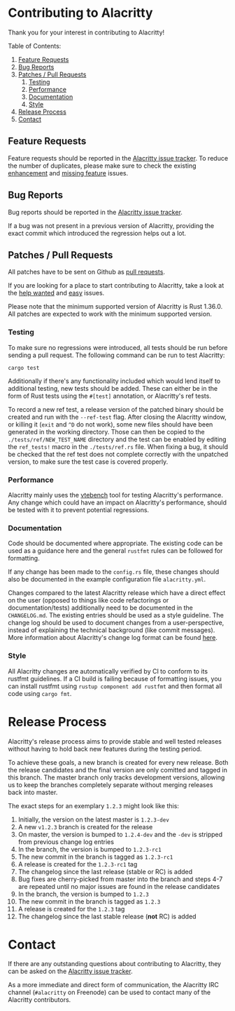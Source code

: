 # Contributing to Alacritty

Thank you for your interest in contributing to Alacritty!

Table of Contents:

1. [Feature Requests](#feature-requests)
2. [Bug Reports](#bug-reports)
3. [Patches / Pull Requests](#patches--pull-requests)
    1. [Testing](#testing)
    2. [Performance](#performance)
    3. [Documentation](#documentation)
    4. [Style](#style)
4. [Release Process](#release-process)
5. [Contact](#contact)

## Feature Requests

Feature requests should be reported in the
[Alacritty issue tracker](https://github.com/jwilm/alacritty/issues). To reduce the number of
duplicates, please make sure to check the existing
[enhancement](https://github.com/jwilm/alacritty/issues?utf8=%E2%9C%93&q=is%3Aissue+label%3Aenhancement)
and
[missing feature](https://github.com/jwilm/alacritty/issues?utf8=%E2%9C%93&q=is%3Aissue+label%3A%22B+-+missing+feature%22)
issues.

## Bug Reports

Bug reports should be reported in the
[Alacritty issue tracker](https://github.com/jwilm/alacritty/issues).

If a bug was not present in a previous version of Alacritty, providing the exact commit which
introduced the regression helps out a lot.

## Patches / Pull Requests

All patches have to be sent on Github as [pull requests](https://github.com/jwilm/alacritty/pulls).

If you are looking for a place to start contributing to Alacritty, take a look at the
[help wanted](https://github.com/jwilm/alacritty/issues?q=is%3Aopen+is%3Aissue+label%3A%22help+wanted%22)
and
[easy](https://github.com/jwilm/alacritty/issues?q=is%3Aopen+is%3Aissue+label%3A%22D+-+easy%22)
issues.

Please note that the minimum supported version of Alacritty is Rust 1.36.0. All patches are expected
to work with the minimum supported version.

### Testing

To make sure no regressions were introduced, all tests should be run before sending a pull request.
The following command can be run to test Alacritty:

```
cargo test
```

Additionally if there's any functionality included which would lend itself to additional testing,
new tests should be added. These can either be in the form of Rust tests using the `#[test]`
annotation, or Alacritty's ref tests.

To record a new ref test, a release version of the patched binary should be created and run with the
`--ref-test` flag. After closing the Alacritty window, or killing it (`exit` and `^D` do not work),
some new files should have been generated in the working directory. Those can then be copied to the
`./tests/ref/NEW_TEST_NAME` directory and the test can be enabled by editing the `ref_tests!` macro
in the `./tests/ref.rs` file. When fixing a bug, it should be checked that the ref test does not
complete correctly with the unpatched version, to make sure the test case is covered properly.

### Performance

Alacritty mainly uses the [vtebench](https://github.com/jwilm/vtebench) tool for testing Alacritty's
performance. Any change which could have an impact on Alacritty's performance, should be tested with
it to prevent potential regressions.

### Documentation

Code should be documented where appropriate. The existing code can be used as a guidance here and
the general `rustfmt` rules can be followed for formatting.

If any change has been made to the `config.rs` file, these changes should also be documented in the
example configuration file `alacritty.yml`.

Changes compared to the latest Alacritty release which have a direct effect on the user (opposed to
things like code refactorings or documentation/tests) additionally need to be documented in the
`CHANGELOG.md`. The existing entries should be used as a style guideline. The change log should be
used to document changes from a user-perspective, instead of explaining the technical background
(like commit messages). More information about Alacritty's change log format can be found
[here](https://keepachangelog.com).

### Style

All Alacritty changes are automatically verified by CI to conform to its rustfmt guidelines. If a CI
build is failing because of formatting issues, you can install rustfmt using `rustup component add
rustfmt` and then format all code using `cargo fmt`.

# Release Process

Alacritty's release process aims to provide stable and well tested releases without having to hold
back new features during the testing period.

To achieve these goals, a new branch is created for every new release. Both the release candidates
and the final version are only comitted and tagged in this branch. The master branch only tracks
development versions, allowing us to keep the branches completely separate without merging releases
back into master.

The exact steps for an exemplary `1.2.3` might look like this:
 1. Initially, the version on the latest master is `1.2.3-dev`
 2. A new `v1.2.3` branch is created for the release
 3. On master, the version is bumped to `1.2.4-dev`
        and the `-dev` is stripped from previous change log entries
 4. In the branch, the version is bumped to `1.2.3-rc1`
 5. The new commit in the branch is tagged as `1.2.3-rc1`
 6. A release is created for the `1.2.3-rc1` tag
 7. The changelog since the last release (stable or RC) is added
 8. Bug fixes are cherry-picked from master into the branch and steps 4-7
        are repeated until no major issues are found in the release candidates
 9. In the branch, the version is bumped to `1.2.3`
 10. The new commit in the branch is tagged as `1.2.3`
 11. A release is created for the `1.2.3` tag
 12. The changelog since the last stable release (**not** RC) is added

# Contact

If there are any outstanding questions about contributing to Alacritty, they can be asked on the
[Alacritty issue tracker](https://github.com/jwilm/alacritty/issues).

As a more immediate and direct form of communication, the Alacritty IRC channel (`#alacritty` on
Freenode) can be used to contact many of the Alacritty contributors.
